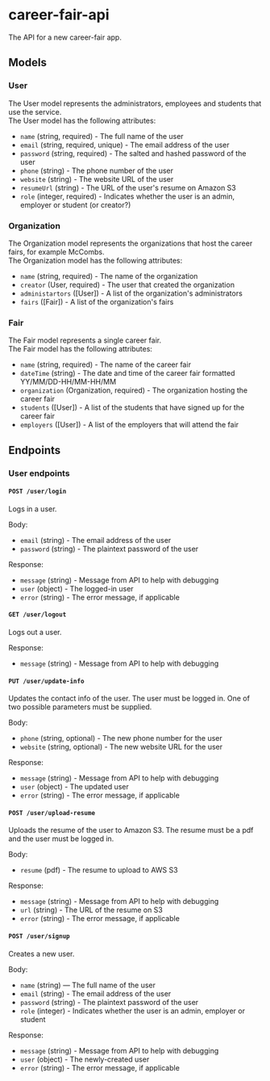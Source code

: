 # career-fair-api

The API for a new career-fair app.


## Models

### User

The User model represents the administrators, employees and students that use the service.  
The User model has the following attributes:  
* `name` (string, required) - The full name of the user  
* `email` (string, required, unique) - The email address of the user  
* `password` (string, required) - The salted and hashed password of the user  
* `phone` (string) - The phone number of the user  
* `website` (string) - The website URL of the user
* `resumeUrl` (string) - The URL of the user's resume on Amazon S3
* `role` (integer, required) - Indicates whether the user is an admin, employer or student (or creator?)


### Organization

The Organization model represents the organizations that host the career fairs, for example McCombs.  
The Organization model has the following attributes:  
* `name` (string, required) - The name of the organization
* `creator` (User, required) - The user that created the organization
* `administartors` ([User]) - A list of the organization's administrators
* `fairs` ([Fair]) - A list of the organization's fairs


### Fair

The Fair model represents a single career fair.  
The Fair model has the following attributes:
* `name` (string, required) - The name of the career fair
* `dateTime` (string) - The date and time of the career fair formatted YY/MM/DD-HH/MM-HH/MM 
* `organization` (Organization, required) - The organization hosting the career fair
* `students` ([User]) - A list of the students that have signed up for the career fair
* `employers` ([User]) - A list of the employers that will attend the fair



## Endpoints


### User endpoints

#### `POST /user/login`
Logs in a user.

Body:
* `email` (string) - The email address of the user
* `password` (string) - The plaintext password of the user

Response:
* `message` (string) - Message from API to help with debugging
* `user` (object) - The logged-in user
* `error` (string) - The error message, if applicable


#### `GET /user/logout`
Logs out a user.

Response:
* `message` (string) - Message from API to help with debugging


#### `PUT /user/update-info`
Updates the contact info of the user. The user must be logged in. One of two possible parameters must be supplied.

Body:
* `phone` (string, optional) - The new phone number for the user
* `website` (string, optional) - The new website URL for the user

Response:
* `message` (string) - Message from API to help with debugging
* `user` (object) - The updated user
* `error` (string) - The error message, if applicable


#### `POST /user/upload-resume`
Uploads the resume of the user to Amazon S3. The resume must be a pdf and the user must be logged in.

Body:
* `resume` (pdf) - The resume to upload to AWS S3

Response:
* `message` (string) - Message from API to help with debugging
* `url` (string) - The URL of the resume on S3
* `error` (string) - The error message, if applicable


#### `POST /user/signup`
Creates a new user.  

Body:
* `name` (string) — The full name of the user
* `email` (string) - The email address of the user
* `password` (string) - The plaintext password of the user
* `role` (integer) - Indicates whether the user is an admin, employer or student

Response:
* `message` (string) - Message from API to help with debugging
* `user` (object) - The newly-created user
* `error` (string) - The error message, if applicable
